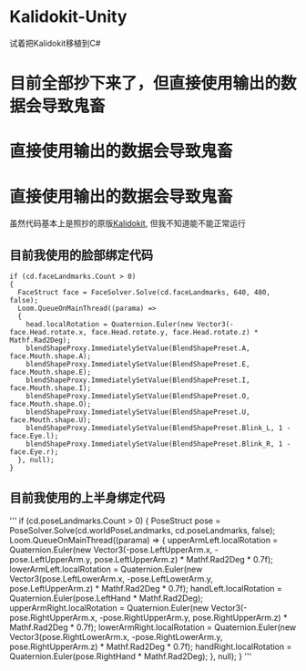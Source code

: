 # Kalidokit-Unity

试着把Kalidokit移植到C#  
# 目前全部抄下来了，但直接使用输出的数据会导致鬼畜
# 直接使用输出的数据会导致鬼畜
# 直接使用输出的数据会导致鬼畜
虽然代码基本上是照抄的原版[Kalidokit](https://github.com/yeemachine/kalidokit), 但我不知道能不能正常运行  

## 目前我使用的脸部绑定代码
```
if (cd.faceLandmarks.Count > 0)
{
  FaceStruct face = FaceSolver.Solve(cd.faceLandmarks, 640, 480, false);
  Loom.QueueOnMainThread((parama) =>
  {
    head.localRotation = Quaternion.Euler(new Vector3(-face.Head.rotate.x, face.Head.rotate.y, face.Head.rotate.z) * Mathf.Rad2Deg);
    blendShapeProxy.ImmediatelySetValue(BlendShapePreset.A, face.Mouth.shape.A);
    blendShapeProxy.ImmediatelySetValue(BlendShapePreset.E, face.Mouth.shape.E);
    blendShapeProxy.ImmediatelySetValue(BlendShapePreset.I, face.Mouth.shape.I);
    blendShapeProxy.ImmediatelySetValue(BlendShapePreset.O, face.Mouth.shape.O);
    blendShapeProxy.ImmediatelySetValue(BlendShapePreset.U, face.Mouth.shape.U);
    blendShapeProxy.ImmediatelySetValue(BlendShapePreset.Blink_L, 1 - face.Eye.l);
    blendShapeProxy.ImmediatelySetValue(BlendShapePreset.Blink_R, 1 - face.Eye.r);
  }, null);
}
```

## 目前我使用的上半身绑定代码
'''
if (cd.poseLandmarks.Count > 0)
{
  PoseStruct pose = PoseSolver.Solve(cd.worldPoseLandmarks, cd.poseLandmarks, false);
  Loom.QueueOnMainThread((parama) =>
  {
    upperArmLeft.localRotation = Quaternion.Euler(new Vector3(-pose.LeftUpperArm.x, -pose.LeftUpperArm.y, pose.LeftUpperArm.z) * Mathf.Rad2Deg * 0.7f);
    lowerArmLeft.localRotation = Quaternion.Euler(new Vector3(pose.LeftLowerArm.x, -pose.LeftLowerArm.y, pose.LeftUpperArm.z) * Mathf.Rad2Deg * 0.7f);
    handLeft.localRotation = Quaternion.Euler(pose.LeftHand * Mathf.Rad2Deg);
    upperArmRight.localRotation = Quaternion.Euler(new Vector3(-pose.RightUpperArm.x, -pose.RightUpperArm.y, pose.RightUpperArm.z) * Mathf.Rad2Deg * 0.7f);
    lowerArmRight.localRotation = Quaternion.Euler(new Vector3(pose.RightLowerArm.x, -pose.RightLowerArm.y, pose.RightUpperArm.z) * Mathf.Rad2Deg * 0.7f);
    handRight.localRotation = Quaternion.Euler(pose.RightHand * Mathf.Rad2Deg);
    }, null);
}
'''
